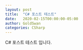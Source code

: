 ```yaml
---
layout: post
title:  "C# 포스트 테스트"
date:   2020-02-15T00:00:00-05:00
author: GoldSwan
categories: CSharp
---
```


C# 포스트 테스트 입니다.
